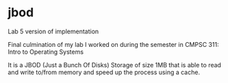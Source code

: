 # jbod
Lab 5 version of implementation

Final culmination of my lab I worked on during the semester in CMPSC 311: Intro to Operating Systems

It is a JBOD (Just a Bunch Of Disks) Storage of size 1MB that is able to read and write to/from memory and speed up the process using a cache.
